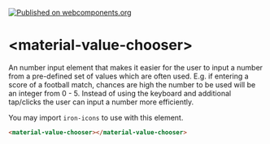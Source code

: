 [![Published on webcomponents.org](https://img.shields.io/badge/webcomponents.org-published-blue.svg)](https://www.webcomponents.org/element/almirbi/material-value-chooser)

# \<material-value-chooser\>

An number input element that makes it easier for the user to input a number from a pre-defined set of values which are often used. E.g. if entering a score of a football match, chances are high the number to be used will be an integer from 0 - 5. Instead of using the keyboard and additional tap/clicks the user can input a number more efficiently.

You may import `iron-icons` to use with this element.

<!---
```
<custom-element-demo>
  <template>
    <script src="../webcomponentsjs/webcomponents-lite.js"></script>
    <script src="../web-animations-js/web-animations-next-lite.min.js"></script>
    <link rel="import" href="material-value-chooser.html">
    <link rel="import" href="../iron-icons/iron-icons.html">
    
    
    <div class="container">
      <next-code-block></next-code-block>
    </div>
  </template>
</custom-element-demo>
```
-->

```html
<material-value-chooser></material-value-chooser>
```
